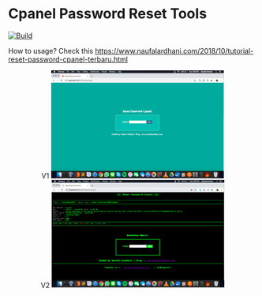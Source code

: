 # Cpanel Password Reset Tools

[![Build](https://img.shields.io/badge/Supported_OS-Linux-orange.svg)]()

How to usage? Check this https://www.naufalardhani.com/2018/10/tutorial-reset-password-cpanel-terbaru.html


<p align="center">
  V1
  <img src="https://github.com/naufalardhani/cpanel-pass-reset/blob/master/v1.png" width="350" title="hover text">
  <br>
  V2
  <img src="https://github.com/naufalardhani/cpanel-pass-reset/blob/master/v2.png" width="350" alt="accessibility text">
</p>
